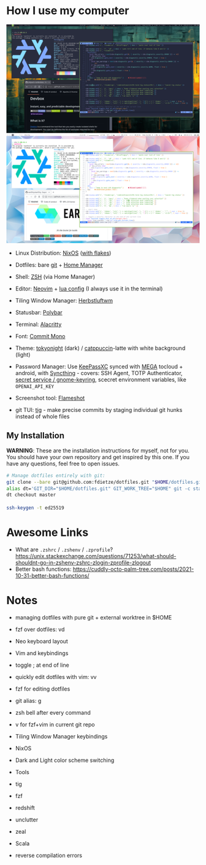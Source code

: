 # How I use my computer

![dark mode screenshot](screenshot-dark.png)
![dark mode screenshot](screenshot-light.png)

- Linux Distribution: [NixOS](https://nixos.org/) ([with flakes](https://nixos-and-flakes.thiscute.world/nixos-with-flakes/nixos-with-flakes-enabled))
- Dotfiles: bare [git](https://www.atlassian.com/git/tutorials/dotfiles) + [Home Manager](https://nix-community.github.io/home-manager/index.xhtml)
- Shell: [ZSH](https://zsh.sourceforge.io/) (via Home Manager)
- Editor: [Neovim](https://neovim.io/) + [lua config](https://lsp-zero.netlify.app/v3.x/tutorial.html) (I always use it in the terminal)

- Tiling Window Manager: [Herbstluftwm](https://herbstluftwm.org/)
- Statusbar: [Polybar](https://github.com/polybar/polybar)
- Terminal: [Alacritty](https://github.com/alacritty/alacritty)
- Font: [Commit Mono](https://commitmono.com/)
- Theme: [tokyonight](https://github.com/folke/tokyonight.nvim) (dark) / [catppuccin](https://github.com/catppuccin/catppuccin)-latte with white background (light)

- Password Manager: Use [KeePassXC](https://keepassxc.org/) synced with [MEGA](https://mega.nz/) tocloud + android, with [Syncthing](https://syncthing.net/) - covers: SSH Agent, TOTP Authenticator, [secret service / gnome-keyring](https://c3pb.de/blog/keepassxc-secrets-service.html), scecret environment variables, like `OPENAI_API_KEY`
- Screenshot tool: [Flameshot](https://flameshot.org/)
- git TUI: [tig](https://jonas.github.io/tig/) - make precise commits by staging individual git hunks instead of whole files

## My Installation
**WARNING**: These are the installation instructions for myself, not for you. You should have your own repository and get inspired by this one. If you have any questions, feel free to open issues.
```bash
# Manage dotfiles entirely with git:
git clone --bare git@github.com:fdietze/dotfiles.git "$HOME/dotfiles.git"
alias dt='GIT_DIR="$HOME/dotfiles.git" GIT_WORK_TREE="$HOME" git -c status.showUntrackedFiles=no'
dt checkout master

ssh-keygen -t ed25519
```

# Awesome Links

* What are `.zshrc` / `.zshenv` / `.zprofile`? https://unix.stackexchange.com/questions/71253/what-should-shouldnt-go-in-zshenv-zshrc-zlogin-zprofile-zlogout
* Better bash functions: https://cuddly-octo-palm-tree.com/posts/2021-10-31-better-bash-functions/

# Notes

* managing dotfiles with pure git + external worktree in $HOME
* fzf over dotfiles: vd
* Neo keyboard layout
* Vim and keybindings
 * toggle ; at end of line
* quickly edit dotfiles with vim: vv
* fzf for editing dotfiles
* git alias: g
* zsh bell after every command
* v for fzf+vim in current git repo
* Tiling Window Manager keybindings
* NixOS
* Dark and Light color scheme switching
* Tools
 * tig
 * fzf
 * redshift
 * unclutter
 * zeal

* Scala
 * reverse compilation errors


